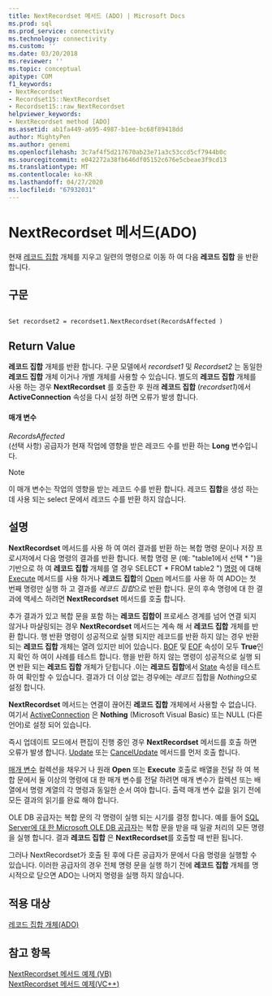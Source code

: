 ```yaml
---
title: NextRecordset 메서드 (ADO) | Microsoft Docs
ms.prod: sql
ms.prod_service: connectivity
ms.technology: connectivity
ms.custom: ''
ms.date: 03/20/2018
ms.reviewer: ''
ms.topic: conceptual
apitype: COM
f1_keywords:
- NextRecordset
- Recordset15::NextRecordset
- Recordset15::raw_NextRecordset
helpviewer_keywords:
- NextRecordset method [ADO]
ms.assetid: ab1fa449-a695-4987-b1ee-bc68f89418dd
author: MightyPen
ms.author: genemi
ms.openlocfilehash: 3c7af4f5d217670ab23e71a3c53ccd5cf7944b0c
ms.sourcegitcommit: e042272a38fb646df05152c676e5cbeae3f9cd13
ms.translationtype: MT
ms.contentlocale: ko-KR
ms.lasthandoff: 04/27/2020
ms.locfileid: "67932031"
---
```

# <a name="nextrecordset-method-ado"></a>NextRecordset 메서드(ADO)
현재 [레코드 집합](../../../ado/reference/ado-api/recordset-object-ado.md) 개체를 지우고 일련의 명령으로 이동 하 여 다음 **레코드 집합** 을 반환 합니다.  
  
## <a name="syntax"></a>구문  
  
```  
  
Set recordset2 = recordset1.NextRecordset(RecordsAffected )  
```  
  
## <a name="return-value"></a>Return Value  
 **레코드 집합** 개체를 반환 합니다. 구문 모델에서 *recordset1* 및 *Recordset2* 는 동일한 **레코드 집합** 개체 이거나 개별 개체를 사용할 수 있습니다. 별도의 **레코드 집합** 개체를 사용 하는 경우 **NextRecordset** 를 호출한 후 원래 **레코드 집합** (*recordset1*)에서 **ActiveConnection** 속성을 다시 설정 하면 오류가 발생 합니다.  
  
#### <a name="parameters"></a>매개 변수  
 *RecordsAffected*  
 (선택 사항) 공급자가 현재 작업에 영향을 받은 레코드 수를 반환 하는 **Long** 변수입니다.  
  
> [!NOTE]
>  이 매개 변수는 작업의 영향을 받는 레코드 수를 반환 합니다. 레코드 **집합**을 생성 하는 데 사용 되는 select 문에서 레코드 수를 반환 하지 않습니다.  
  
## <a name="remarks"></a>설명  
 **NextRecordset** 메서드를 사용 하 여 여러 결과를 반환 하는 복합 명령 문이나 저장 프로시저에서 다음 명령의 결과를 반환 합니다. 복합 명령 문 (예: "table1에서 선택 \* ")을 기반으로 하 여 **레코드 집합** 개체를 열 경우 SELECT \* FROM table2 ") [명령](../../../ado/reference/ado-api/command-object-ado.md) 에 대해 [Execute](../../../ado/reference/ado-api/execute-method-ado-command.md) 메서드를 사용 하거나 **레코드 집합**의 [Open](../../../ado/reference/ado-api/open-method-ado-recordset.md) 메서드를 사용 하 여 ADO는 첫 번째 명령만 실행 하 고 결과를 *레코드 집합*으로 반환 합니다. 문의 후속 명령에 대 한 결과에 액세스 하려면 **NextRecordset** 메서드를 호출 합니다.  
  
 추가 결과가 있고 복합 문을 포함 하는 **레코드 집합이** 프로세스 경계를 넘어 연결 되지 않거나 마샬링되는 경우 **NextRecordset** 메서드는 계속 해 서 **레코드 집합** 개체를 반환 합니다. 행 반환 명령이 성공적으로 실행 되지만 레코드를 반환 하지 않는 경우 반환 되는 **레코드 집합** 개체는 열려 있지만 비어 있습니다. [BOF](../../../ado/reference/ado-api/bof-eof-properties-ado.md) 및 [EOF](../../../ado/reference/ado-api/bof-eof-properties-ado.md) 속성이 모두 **True**인지 확인 하 여이 사례를 테스트 합니다. 행을 반환 하지 않는 명령이 성공적으로 실행 되 면 반환 되는 **레코드 집합** 개체가 닫힙니다 .이는 **레코드 집합**에서 [State](../../../ado/reference/ado-api/state-property-ado.md) 속성을 테스트 하 여 확인할 수 있습니다. 결과가 더 이상 없는 경우에는 *레코드* 집합을 *Nothing*으로 설정 합니다.  
  
 **NextRecordset** 메서드는 연결이 끊어진 **레코드 집합** 개체에서 사용할 수 없습니다. 여기서 [ActiveConnection](../../../ado/reference/ado-api/activeconnection-property-ado.md) 은 **Nothing** (Microsoft Visual Basic) 또는 NULL (다른 언어)로 설정 되어 있습니다.  
  
 즉시 업데이트 모드에서 편집이 진행 중인 경우 **NextRecordset** 메서드를 호출 하면 오류가 발생 합니다. [Update](../../../ado/reference/ado-api/update-method.md) 또는 [CancelUpdate](../../../ado/reference/ado-api/cancelupdate-method-ado.md) 메서드를 먼저 호출 합니다.  
  
 [매개 변수](../../../ado/reference/ado-api/parameters-collection-ado.md) 컬렉션을 채우거 나 원래 **Open** 또는 **Execute** 호출로 배열을 전달 하 여 복합 문에서 둘 이상의 명령에 대 한 매개 변수를 전달 하려면 매개 변수가 컬렉션 또는 배열에서 명령 계열의 각 명령과 동일한 순서 여야 합니다. 출력 매개 변수 값을 읽기 전에 모든 결과의 읽기를 완료 해야 합니다.  
  
 OLE DB 공급자는 복합 문의 각 명령이 실행 되는 시기를 결정 합니다. 예를 들어 [SQL Server에 대 한 Microsoft OLE DB 공급자](../../../ado/guide/appendixes/microsoft-ole-db-provider-for-sql-server.md)는 복합 문을 받을 때 일괄 처리의 모든 명령을 실행 합니다. 결과 **레코드 집합** 은 **NextRecordset**를 호출할 때 반환 됩니다.  
  
 그러나 NextRecordset가 호출 된 후에 다른 공급자가 문에서 다음 명령을 실행할 수 있습니다. 이러한 공급자의 경우 전체 명령 문을 실행 하기 전에 **레코드 집합** 개체를 명시적으로 닫으면 ADO는 나머지 명령을 실행 하지 않습니다.  
  
## <a name="applies-to"></a>적용 대상  
 [레코드 집합 개체(ADO)](../../../ado/reference/ado-api/recordset-object-ado.md)  
  
## <a name="see-also"></a>참고 항목  
 [NextRecordset 메서드 예제 (VB)](../../../ado/reference/ado-api/nextrecordset-method-example-vb.md)   
 [NextRecordset 메서드 예제(VC++)](../../../ado/reference/ado-api/nextrecordset-method-example-vc.md)   
